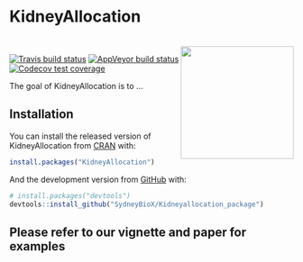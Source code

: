 
<!-- README.md is generated from README.Rmd. Please edit that file -->

# KidneyAllocation

<!-- badges: start -->

<br />

<img src="https://github.com/SydneyBioX/Kidneyallocation_package/blob/main/%20logo.png" align="right" width="200" />


[![Travis build
status](https://travis-ci.com/SydneyBioX/KidneyAllocation.svg?branch=master)](https://travis-ci.com/SydneyBioX/KidneyAllocation)
[![AppVeyor build
status](https://ci.appveyor.com/api/projects/status/github/SydneyBioX/KidneyAllocation?branch=master&svg=true)](https://ci.appveyor.com/project/SydneyBioX/KidneyAllocation)
[![Codecov test
coverage](https://codecov.io/gh/SydneyBioX/KidneyAllocation/branch/master/graph/badge.svg)](https://codecov.io/gh/SydneyBioX/KidneyAllocation?branch=master)
<!-- badges: end -->

The goal of KidneyAllocation is to …

## Installation

You can install the released version of KidneyAllocation from
[CRAN](https://CRAN.R-project.org) with:

``` r
install.packages("KidneyAllocation")
```

And the development version from [GitHub](https://github.com/) with:

``` r
# install.packages("devtools")
devtools::install_github("SydneyBioX/Kidneyallocation_package")
```

## Please refer to our vignette and paper for examples
